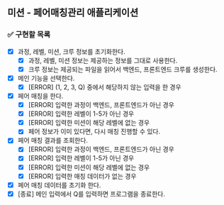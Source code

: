## 미션 - 페어매칭관리 애플리케이션

### ✅ 구현할 목록

- [x] 과정, 레벨, 미션, 크루 정보를 초기화한다.
    - [x] 과정, 레벨, 미션 정보는 제공하는 정보를 그대로 사용한다.
    - [x] 크루 정보는 제공되는 파일을 읽어서 백엔드, 프론트엔드 크루를 생성한다.
- [x] 메인 기능을 선택한다.
    - [x] [ERROR] (1, 2, 3, Q) 중에서 해당하지 않는 입력을 한 경우
- [x] 페어 매칭을 한다.
    - [x] [ERROR] 입력한 과정이 백엔드, 프론트엔드가 아닌 경우
    - [x] [ERROR] 입력한 레벨이 1-5가 아닌 경우
    - [x] [ERROR] 입력한 미션이 해당 레벨에 없는 경우
    - [x] 페어 정보가 이미 있다면, 다시 매칭 진행할 수 있다.
- [x] 페어 매칭 결과를 조회한다.
    - [x] [ERROR] 입력한 과정이 백엔드, 프론트엔드가 아닌 경우
    - [x] [ERROR] 입력한 레벨이 1-5가 아닌 경우
    - [x] [ERROR] 입력한 미션이 해당 레벨에 없는 경우
    - [x] [ERROR] 입력한 매칭 데이터가 없는 경우
- [x] 페어 매칭 데이터를 초기화 한다.
- [x] [종료] 메인 입력에서 Q를 입력하면 프로그램을 종료한다.